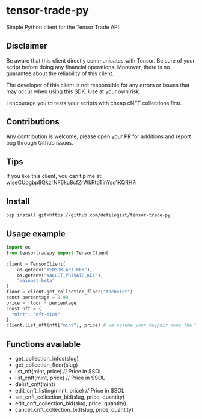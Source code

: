 # tensor-trade-py

Simple Python client for the Tensor Trade API.

## Disclaimer

Be aware that this client directly communicates with Tensor. Be sure of your
script before doing any financial operations. Moreover, there is no guarantee
about the reliability of this client.

The developer of this client is not responsible for any errors or issues that
may occur when using this SDK. Use at your own risk.

I encourage you to tests your scripts with cheap cNFT collections first.

## Contributions

Any contribution is welcome, please open your PR for additions and report bug
through Github issues.

## Tips

If you like this client, you can tip me at: wiseCUogbp8QkzrNF6ku8cfZrWkRtbTinYso1KQRH7i


## Install

```
pip install git+https://github.com/defilogist/tensor-trade-py
```

## Usage example

```python
import os
from tensortradepy import TensorClient

client = TensorClient(
    os.getenv("TENSOR_API_KEY"),
    os.getenv("WALLET_PRIVATE_KEY"),
    "mainnet-beta"
)
floor = client.get_collection_floor("theheist")
const percentage = 0.99
price = floor * percentage
const nft = {
  "mint": "nft-mint"
}
client.list_nft(nft["mint"], price) # we assume your keypair owns the NFT.
```

## Functions available

* get\_collection\_infos(slug)
* get\_collection\_floor(slug)
* list\_nft(mint, price) // Price in $SOL
* list\_cnft(mint, price) // Price in $SOL
* delist\_cnft(mint)
* edit\_cnft\_listing(mint, price) // Price in $SOL
* set\_cnft\_collection\_bid(slug, price, quantity)
* edit\_cnft\_collection\_bid(slug, price, quantity)
* cancel\_cnft\_collection\_bid(slug, price, quantity)

